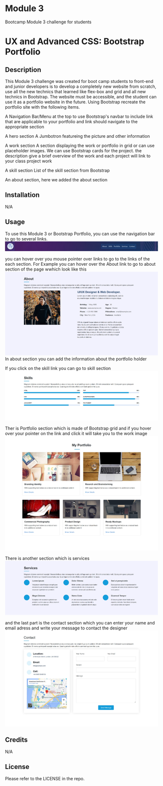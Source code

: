 # Module 3
Bootcamp Module 3 challenge for students

# UX and Advanced CSS: Bootstrap Portfolio

## Description

This Module 3 challenge was created for boot camp students to front-end and junior developers is to develop a completely new website from scratch, use all the new technics that learned like flex-box and grid and all new technics in Bootstrap. The website must be accessible, and the student can use it as a portfolio website in the future.
Using Bootstrap recreate the portfolio site with the following items.

A Navigation Bar/Menu at the top to use Bootstrap's navbar to include link that are applicable to your portfolio and link should navigate to the appropriate section

A hero section
A Jumbotron featureing the picture and other information

A work section
A section displaying the work or portfolio in grid or can use placeholder images. We can use Bootstrap cards for the project. the description give a brief overview of the work and each project will link to your class project work

A skill section
List of the skill section from Bootstrap 

An about section, here we added the about section 

## Installation

N/A

## Usage

To use this Module 3 or Bootstrap Portfolio, you can use the navigation bar to go to several links.
![Alt text](images/Navbar.jpg)

you can hover over you mouse pointer over links to go to the links of the each section. For Example you can hover over the About link to go to about section of the page wwhich look like this
![Alt text](images/About.jpg)
In about section you can add the information about the portfolio holder

If you click on the skill link you can go to skill section 
![Alt text](images/skills.jpg)


Ther is Portfolio section which is made of Bootstrap grid and if you hover over your pointer on the link and click it will take you to the work image
![Alt text](images/portfolio.jpg)

There is another section which is services
![Alt text](images/services.jpg)

and the last part is the contact section which you can enter your name and email adress and write your message to contact the designer
![Alt text](images/contact.jpg)




## Credits

N/A

## License

Please refer to the LICENSE in the repo.

